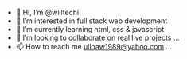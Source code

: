 - 👋 Hi, I’m @willtechi
- 👀 I’m interested in full stack web development
- 🌱 I’m currently learning html, css & javascript
- 💞️ I’m looking to collaborate on real live projects ...
- 📫 How to reach me ulloaw1989@yahoo.com ...

<!---
willtechi/willtechi is a ✨ special ✨ repository because its `README.md` (this file) appears on your GitHub profile.
You can click the Preview link to take a look at your changes.
--->

